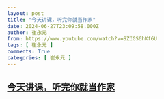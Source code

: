 ```yaml
---
layout: post
title: "今天讲课，听完你就当作家"
date: 2024-06-27T23:09:58.000Z
author: 崔永元
from: https://www.youtube.com/watch?v=SZIGS6hKf6U
tags: [ 崔永元 ]
comments: True
categories: [ 崔永元 ]
---
```

<!--1719529798000-->
[今天讲课，听完你就当作家](https://www.youtube.com/watch?v=SZIGS6hKf6U)
------

<div>

</div>
